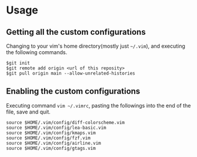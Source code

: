 # Usage
## Getting all the custom configurations
Changing to your vim's home directory(mostly just `~/.vim`), and executing the following commands.
```shell
$git init
$git remote add origin <url of this reposity>
$git pull origin main --allow-unrelated-histories
```
## Enabling the custom configurations
Executing command `vim ~/.vimrc`, pasting the followings into the end of the file, save and quit.
```
source $HOME/.vim/config/diff-colorscheme.vim
source $HOME/.vim/config/lea-basic.vim
source $HOME/.vim/config/kmaps.vim
source $HOME/.vim/config/fzf.vim
source $HOME/.vim/config/airline.vim
source $HOME/.vim/config/gtags.vim
```
